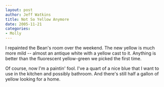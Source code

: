 ```yaml
--- 
layout: post
author: Jeff Watkins
title: Not So Yellow Anymore
date: 2005-11-21
categories: 
- Molly
---
```


I repainted the Bean's room over the weekend. The new yellow is much more mild -- almost an antique white with a yellow cast to it. Anything is better than the fluorescent yellow-green we picked the first time.

Of course, now I'm a paintin' fool. I've a quart of a nice blue that I want to use in the kitchen and possibly bathroom. And there's still half a gallon of yellow looking for a home.